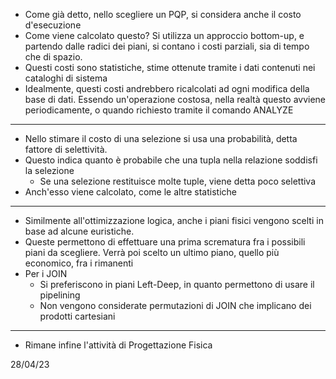 * Come già detto, nello scegliere un PQP, si considera anche il costo d'esecuzione
* Come viene calcolato questo? Si utilizza un approccio bottom-up, e partendo dalle radici dei piani, si contano i costi parziali, sia di tempo che di spazio.
* Questi costi sono statistiche, stime ottenute tramite i dati contenuti nei cataloghi di sistema
* Idealmente, questi costi andrebbero ricalcolati ad ogni modifica della base di dati. Essendo un'operazione costosa, nella realtà questo avviene periodicamente, o quando richiesto tramite il comando ANALYZE
---
* Nello stimare il costo di una selezione si usa una probabilità, detta fattore di selettività.
* Questo indica quanto è probabile che una tupla nella relazione soddisfi la selezione
	* Se una selezione restituisce molte tuple, viene detta poco selettiva
* Anch'esso viene calcolato, come le altre statistiche
---
* Similmente all'ottimizzazione logica, anche i piani fisici vengono scelti in base ad alcune euristiche. 
* Queste permettono di effettuare una prima scrematura fra i possibili piani da scegliere. Verrà poi scelto un ultimo piano, quello più economico, fra i rimanenti
* Per i JOIN
	* Si preferiscono in piani Left-Deep, in quanto permettono di usare il pipelining
	* Non vengono considerate permutazioni di JOIN che implicano dei prodotti cartesiani
---
* Rimane infine l'attività di Progettazione Fisica

28/04/23